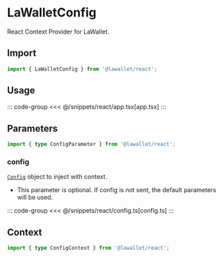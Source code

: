 # LaWalletConfig

React Context Provider for LaWallet.

## Import

```ts
import { LaWalletConfig } from '@lawallet/react';
```

## Usage

::: code-group
<<< @/snippets/react/app.tsx[app.tsx]
:::

## Parameters

```ts
import { type ConfigParameter } from '@lawallet/react';
```

### config

[`Config`](/react/api/createConfig#config) object to inject with context.

- This parameter is optional. If config is not sent, the default parameters will be used.

::: code-group
<<< @/snippets/react/config.ts[config.ts]
:::

## Context

```ts
import { type ConfigContext } from '@lawallet/react';
```
